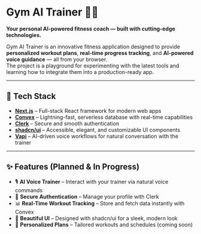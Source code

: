 # Gym AI Trainer 💪🤖

**Your personal AI-powered fitness coach — built with cutting-edge technologies.**  

Gym AI Trainer is an innovative fitness application designed to provide **personalized workout plans**, **real-time progress tracking**, and **AI-powered voice guidance** — all from your browser.  
The project is a playground for experimenting with the latest tools and learning how to integrate them into a production-ready app.

---

## 🚀 Tech Stack

- **[Next.js](https://nextjs.org/)** – Full-stack React framework for modern web apps  
- **[Convex](https://convex.dev/)** – Lightning-fast, serverless database with real-time capabilities  
- **[Clerk](https://clerk.com/)** – Secure and smooth authentication  
- **[shadcn/ui](https://ui.shadcn.com/)** – Accessible, elegant, and customizable UI components  
- **[Vapi](https://vapi.ai/)** – AI-driven voice workflows for natural conversation with the trainer  

---

## ✨ Features (Planned & In Progress)

- 🎙 **AI Voice Trainer** – Interact with your trainer via natural voice commands  
- 👤 **Secure Authentication** – Manage your profile with Clerk  
- 📊 **Real-Time Workout Tracking** – Store and fetch data instantly with Convex  
- 🎨 **Beautiful UI** – Designed with shadcn/ui for a sleek, modern look  
- 📅 **Personalized Plans** – Tailored workouts and schedules (coming soon)  

